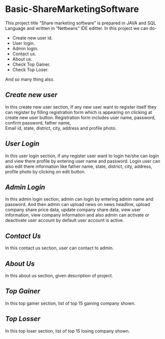 # Basic-ShareMarketingSoftware
This project title “Share marketing software” is prepared in JAVA and SQL Language and written in “Netbeans” IDE editter.
In this project we can do- 
- Create new user id. 
- User login. 
- Admin login. 
- Contact us.
- About us.
- Check Top Gainer.
- Check  Top Loser.

And so many thing also.

## ***Create new user***

In this create new user section, If any new user want to register itself they can register by filling registration form which is appearing on clicking at create new user button. 
Registration form includes user name, password, confirm password, father name,  
Email id, state, district, city, address and profile photo.

## ***User Login***

In this user login section, if any register user want to login he/she can login and view there profile by entering user name and password. 
Login user can also edit there information like father name, state, district, city, address, profile photo by clicking on edit button.

## ***Admin Login***

In this admin login section, admin can login by entering admin name and password.
And then admin can upload news on news headline, upload company share price data, update company  share data, view user information, view company information and also admin can activate or deactivate user account by default user account is active. 

## ***Contact Us***

In this contact us section, user can contact to admin. 

## ***About Us***

In this about us section, given description of project. 

## ***Top Gainer***

In this top gainer section, list of top 15 gaining company shown.

## ***Top Losser***

In this top loser section, list of top 15 losing company shown.  
 

